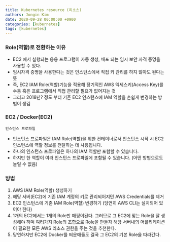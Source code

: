 ```yaml
---
title: Kubernetes resource (리소스)
authors: Jongin Kim
date: 2020-09-28 00:00:00 +0900
categories: [kubernetes]
tags: [kubernetes]
---
```

### Role(역할)로 전환하는 이유

-   EC2 에서 실행되는 응용 프로그램이 자동 생성, 배포 되는 임시 보안 자격 증명을 사용할 수 있다.
-   임시자격 증명을 사용한다는 것은 인스턴스에서 직접 키 관리를 하지 않아도 된다는 뜻
-   즉, EC2 IAM Role(역할)기능을 적용해 장기적인 AWS 엑세스키(Access Key)를 수동 혹은 프로그램에서 직접 관리할 필요가 없어지는 것
-   그리고 2018년? 정도 부터 기존 EC2 인스턴스에 IAM 역할을 손쉽게 변경하는 방법이 생김

### EC2 / Docker(EC2)

`인스턴스 프로파일`

-   인스턴스 프로파일은 IAM Role(역할)을 위한 컨테이너로서 인스턴스 시작 시 EC2 인스턴스에 역할 정보를 전달하는 데 사용됩니다.
-   하나의 인스턴스 프로파일은 하나의 IAM 역할만 포함할 수 있습니다.
-   하지만 한 역할이 여러 인스턴스 프로파일에 포함될 수 있습니다. (어떤 방법으로도 늘릴 수 없음)

### 방법

1.  AWS IAM Role(역할) 생성하기
2.  해당 서버(EC2)에 기존 IAM 계정의 키로 관리되어지던 AWS Credentials를 제거
3.  EC2 인스턴스에 기존 IAM Role(역할) 변경하기 (당연히 AWS CLI는 설치되어 있어야 한다)
4.  1개의 EC2에서는 1개의 Role만 매핑이된다. 그러므로 그 EC2에 맞는 Role을 잘 생성해야 하며 여러가지 Role의 조합으로 Role을 만들자 해당 서버내의 어플리케이션이 필요한 모든 AWS 리소스 권한을 주는 것을 추천한다.
5.  당연하지만 EC2에 Docker를 띄운애들도 결국 그 EC2의 기본 Role을 따라간다.